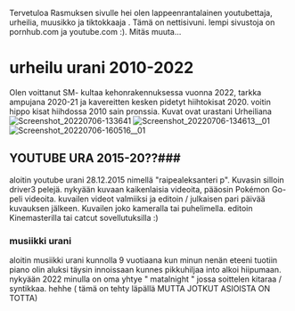  Tervetuloa Rasmuksen sivulle
hei olen lappeenrantalainen youtubettaja,  urheilia, muusikko ja tiktokkaaja  . Tämä on nettisivuni.
lempi sivustoja on pornhub.com ja youtube.com  :).
Mitäs muuta... 
# urheilu urani 2010-2022 #

Olen voittanut SM- kultaa kehonrakennuksessa vuonna 2022, tarkka ampujana 2020-21 ja kavereitten kesken pidetyt hiihtokisat 2020. voitin hippo kisat hiihdossa 2010 sain pronssia.  Kuvat ovat urastani Urheiliana    
![Screenshot_20220706-133641](https://user-images.githubusercontent.com/108793909/177532149-1ee0adc1-6fa3-45db-9b23-254d0ed9e854.jpg)
![Screenshot_20220706-134613__01](https://user-images.githubusercontent.com/108793909/177533576-657a1e4a-a166-4237-8aae-36cb5c92120c.jpg)
![Screenshot_20220706-160516__01](https://user-images.githubusercontent.com/108793909/177558164-1b51e570-62be-4a4f-906a-ef2f487ab13b.jpg)
## YOUTUBE URA 2015-20??###
aloitin youtube urani 28.12.2015 nimellä "raipealeksanteri p". Kuvasin silloin driver3 pelejä.
nykyään kuvaan kaikenlaisia videoita, pääosin Pokémon Go- peli videoita. kuvailen videot valmiiksi ja editoin / julkaisen pari päivää kuvauksen jälkeen. Kuvailen joko kameralla tai puhelimella. editoin Kinemasterilla tai catcut sovellutuksilla :)
 ### musiikki urani ###
 aloitin musiikki urani kunnolla 9 vuotiaana kun minun nenän eteeni tuotiin piano olin aluksi täysin innoissaan kunnes pikkuhiljaa into alkoi hiipumaan. nykyään 2022 minulla on oma yhtye " matalnight " jossa soittelen kitaraa / syntikkaa. 
 hehhe ( tämä on tehty läpällä MUTTA JOTKUT ASIOISTA ON TOTTA)
